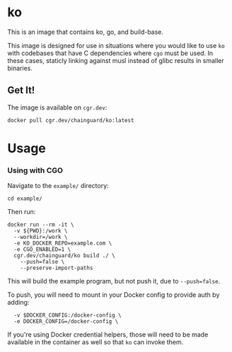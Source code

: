 # ko

This is an image that contains ko, go, and build-base.

This image is designed for use in situations where you would like to use `ko` with codebases that have C dependencies where `cgo` must be used. In these cases, staticly linking against musl instead of glibc results in smaller binaries.

## Get It!

The image is available on `cgr.dev`:

```
docker pull cgr.dev/chainguard/ko:latest
```

# Usage

### Using with CGO

Navigate to the `example/` directory:

```
cd example/
```

Then run:

```
docker run --rm -it \
  -v ${PWD}:/work \
  --workdir=/work \
  -e KO_DOCKER_REPO=example.com \
  -e CGO_ENABLED=1 \
  cgr.dev/chainguard/ko build ./ \
    --push=false \
    --preserve-import-paths
```

This will build the example program, but not push it, due to `--push=false`.

To push, you will need to mount in your Docker config to provide auth by adding:

```
  -v $DOCKER_CONFIG:/docker-config \
  -e DOCKER_CONFIG=/docker-config \
```

If you're using Docker credential helpers, those will need to be made available in the container as well so that `ko` can invoke them.
